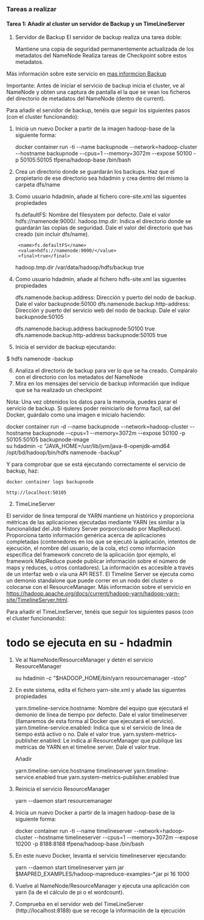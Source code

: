 
### Tareas a realizar
####  Tarea 1: Añadir al cluster un servidor de Backup y un TimeLineServer

1. Servidor de Backup
El servidor de backup realiza una tarea doble:

    Mantiene una copia de seguridad permanentemente actualizada de los metadatos del NameNode
    Realiza tareas de Checkpoint sobre estos metadatos.

Más información sobre este servicio en [mas informcion Backup](https://hadoop.apache.org/docs/stable3/hadoop-project-dist/hadoop-hdfs/HdfsUserGuide.html#Backup_Node)

Importante: Antes de iniciar el servicio de backup inicia el cluster, ve al NameNode y obten una captura de pantalla el la que se vean los ficheros del directorio de metadatos del NameNode (dentro de current).

Para añadir el servidor de backup, tenéis que seguir los siguientes pasos (con el cluster funcionando):

1. Inicia un nuevo Docker a partir de la imagen hadoop-base de la siguiente forma:
 

      docker container run -ti --name backupnode --network=hadoop-cluster --hostname backupnode --cpus=1 --memory=3072m --expose 50100 -p 50105:50105 tfpena/hadoop-base /bin/bash

2. Crea un directorio donde se guardarán los backups. Haz que el propietario de ese directorio sea hdadmin y crea dentro del mismo la carpeta dfs/name

3. Como usuario hdadmin, añade al fichero core-site.xml las siguentes propiedades

    fs.defaultFS: Nombre del filesystem por defecto. Dale el valor hdfs://namenode:9000/.
    hadoop.tmp.dir: Indica el directorio donde se guardarán las copias de seguridad. Dale el valor del directorio que has creado (sin incluir dfs/name).

    <configuration>

    <!-- Nombre del filesystem por defecto -->
    <!-- Como queremos usar HDFS tenemos que indicarlo con hdfs:// y el servidor y puerto en el que corre el NameNode -->
    <property>
        
        <name>fs.defaultFS</name>
        <value>hdfs://namenode:9000/</value>
        <final>true</final>
    </property>

    <!-- Directorio para almacenamiento temporal (debe tener suficiente espacio) -->
    <property>
        <!-- Directorio para almacenamiento temporal (debe tener suficiente espacio) -->
        <name>hadoop.tmp.dir</name>
        <value>/var/data/hadoop/hdfs/backup</value>
        <final>true</final>
    </property>

    </configuration>

4. Como usuario hdadmin, añade al fichero hdfs-site.xml las siguentes propiedades

    dfs.namenode.backup.address: Dirección y puerto del nodo de backup. Dale el valor backupnode:50100
    dfs.namenode.backup.http-address:  Dirección y puerto del servicio web del nodo de backup. Dale el valor backupnode:50105

    <configuration>

    <!--  Propiedad para configurar la dirección y puerto del nodo de backup -->
    <property>
    <name>dfs.namenode.backup.address</name>
    <value>backupnode:50100</value>
    <final>true</final>
    </property>

    <!-- Dirección y puerto del interfaz web del NameNode -->
    <!-- Especifica la dirección y el puerto donde se puede 
    acceder a la interfaz web del NameNode. -->
    <property>
        <name>dfs.namenode.backup.http-address</name>
        <value>backupnode:50105</value>
        <final>true</final>
    </property>

    </configuration>



5. Inicia el servidor de backup ejecutando:

    
  $ hdfs namenode -backup

6. Analiza el directorio de backup para ver lo que se ha creado. Compáralo con el directorio con los metadatos del NameNode
7. Mira en los mensajes del servicio de backup información que indique que se ha realizado un checkpoint

Nota: Una vez obtenidos los datos para la memoria, puedes parar el servicio de backup. Si quieres poder reiniciarlo de forma facil, sal del Docker, guárdalo como una imagen e inícialo haciendo:

docker container run -d --name backupnode --network=hadoop-cluster --hostname backupnode --cpus=1 --memory=3072m --expose 50100 -p 50105:50105 backupnode-image \
su hdadmin -c "JAVA_HOME=/usr/lib/jvm/java-8-openjdk-amd64 /opt/bd/hadoop/bin/hdfs namenode -backup"

Y para comprobar que se está ejecutando correctamente el servicio de backup, haz:


    docker container logs backupnode

    http://localhost:50105




2. TimeLineServer

El servidor de línea temporal de YARN mantiene un histórico y proporciona métricas de las aplicaciones ejecutadas mediante YARN (es similar a la funcionalidad del Job History Server porporcionado por MapReduce).
Proporciona tanto información genérica acerca de aplicaciones completadas (contenedores en los que se ejecutó la aplicación, intentos de ejecución, el nombre del usuario, de la cola, etc)  como información específica del framework concreto de la aplicación (por ejemplo, el framework MapReduce puede publicar información sobre el número de maps y reduces, u otros contadores). La información es accesible a través de un interfaz web o vía una API REST.
El Timeline Server se ejecuta como un demonio standalone que puede correr en un nodo del cluster o colocarse con el ResourceManager. Más información sobre el servicio en https://hadoop.apache.org/docs/current/hadoop-yarn/hadoop-yarn-site/TimelineServer.html.

Para añadir el TimeLineServer, tenéis que seguir los siguientes pasos (con el cluster funcionando):

# todo se ejecuta en su - hdadmin

1. Ve al NameNode/ResourceManager y detén el servicio ResourceManager

    su hdadmin -c "$HADOOP_HOME/bin/yarn resourcemanager -stop"


2. En este sistema, edita el fichero yarn-site.xml y añade las siguentes propiedades

    yarn.timeline-service.hostname: Nombre del equipo que ejecutará el demonio de línea de tiempo por defecto. Dale el valor timelineserver (llamaremos de esta forma al Docker que ejecutará el servicio).
    yarn.timeline-service.enabled: Indica que si el servicio de linea de tiempo está activo o no. Dale el valor true.
    yarn.system-metrics-publisher.enabled: Le indica al ResourceManager que publique las metricas de YARN en el timeline server. Dale el valor true.

    Añadir

    <!-- Configuración del hostname del servicio de línea de tiempo de YARN -->
    <property>
        <name>yarn.timeline-service.hostname</name> <!-- Nombre del parámetro -->
        <value>timelineserver</value> <!-- Valor del parámetro (en este caso, el nombre del servidor de línea de tiempo) -->
    </property>

    <!-- Habilitar el servicio de línea de tiempo de YARN -->
    <property>
        <name>yarn.timeline-service.enabled</name> <!-- Nombre del parámetro -->
        <value>true</value> <!-- Valor del parámetro (habilitar el servicio) -->
    </property>

    <!-- Habilitar el publicador de métricas del sistema de YARN -->
    <property>
        <name>yarn.system-metrics-publisher.enabled</name> <!-- Nombre del parámetro -->
        <value>true</value> <!-- Valor del parámetro (habilitar el publicador de métricas del sistema) -->
    </property>


3. Reinicia el servicio ResourceManager

    yarn --daemon start resourcemanager

3. Inicia un nuevo Docker a partir de la imagen hadoop-base de la siguiente forma:
 

    docker container run -ti --name timelineserver --network=hadoop-cluster --hostname timelineserver --cpus=1 --memory=3072m --expose 10200 -p 8188:8188 tfpena/hadoop-base /bin/bash


4. En este nuevo Docker, levanta el servicio timelineserver ejecutando: 

    yarn --daemon start timelineserver
    yarn jar $MAPRED_EXAMPLES/hadoop-mapreduce-examples-*.jar pi 16 1000

5. Vuelve al NameNode/ResourceManager y ejecuta una aplicación con yarn (la de el cálculo de pi o el wordcount).
6. Comprueba en el servidor web del TimeLineServer (http://localhost:8188) que se recoge la información de la ejecución

